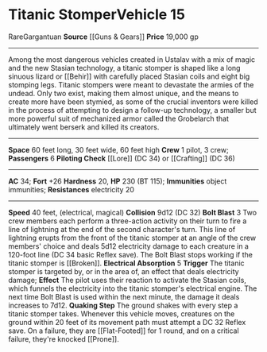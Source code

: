 ﻿---
ac: '34'
burrow_speed: null
climb_speed: null
fly_speed: null
fortitude: '+26'
hardness: '20'
hp: '230'
id: '34'
item_category: Vehicles
land_speed: '40'
level: '15'
max_speed: '40'
name: Titanic Stomper
price: 19,000 gp
rarity: Rare
reflex: null
resistance:
- electricity 20
school: null
size: Gargantuan
source: '[[DATABASE/source/Guns & Gears|Guns & Gears]]'
swim_speed: null
trait:
- '[[DATABASE/trait/Rare|Rare]]'
type: Vehicle

---
# Titanic Stomper<span class="item-type">Vehicle 15</span>

<span class="trait-rare item-trait">Rare</span><span class="trait-size item-trait">Gargantuan</span>
**Source** [[Guns & Gears]]
**Price** 19,000 gp

---
Among the most dangerous vehicles created in Ustalav with a mix of magic and the new Stasian technology, a titanic stomper is shaped like a long sinuous lizard or [[Behir]] with carefully placed Stasian coils and eight big stomping legs. Titanic stompers were meant to devastate the armies of the undead. Only two exist, making them almost unique, and the means to create more have been stymied, as some of the crucial inventors were killed in the process of attempting to design a follow-up technology, a smaller but more powerful suit of mechanized armor called the Grobelarch that ultimately went berserk and killed its creators.

---
**Space** 60 feet long, 30 feet wide, 60 feet high
**Crew** 1 pilot, 3 crew; **Passengers** 6
**Piloting Check** [[Lore]] (DC 34) or [[Crafting]] (DC 36)

---
**AC** 34; **Fort** +26
**Hardness** 20, **HP** 230 (BT 115); **Immunities** object immunities; **Resistances** electricity 20

---
**Speed** 40 feet, (electrical, magical)
**Collision** 9d12 (DC 32)
**Bolt Blast** <span class="action-icon">3</span> Two crew members each perform a three-action activity on their turn to fire a line of lightning at the end of the second character's turn. This line of lightning erupts from the front of the titanic stomper at an angle of the crew members' choice and deals 5d12 electricity damage to each creature in a 120-foot line (DC 34 basic Reflex save). The Bolt Blast stops working if the titanic stomper is [[Broken]].
 **Electrical Absorption** <span class="action-icon">5</span> **Trigger** The titanic stomper is targeted by, or in the area of, an effect that deals electricity damage; **Effect** The pilot uses their reaction to activate the Stasian coils, which funnels the electricity into the titanic stomper's electrical engine. The next time Bolt Blast is used within the next minute, the damage it deals increases to 7d12.
 **Quaking Step** The ground shakes with every step a titanic stomper takes. Whenever this vehicle moves, creatures on the ground within 20 feet of its movement path must attempt a DC 32 Reflex save. On a failure, they are [[Flat-Footed]] for 1 round, and on a critical failure, they're knocked [[Prone]].